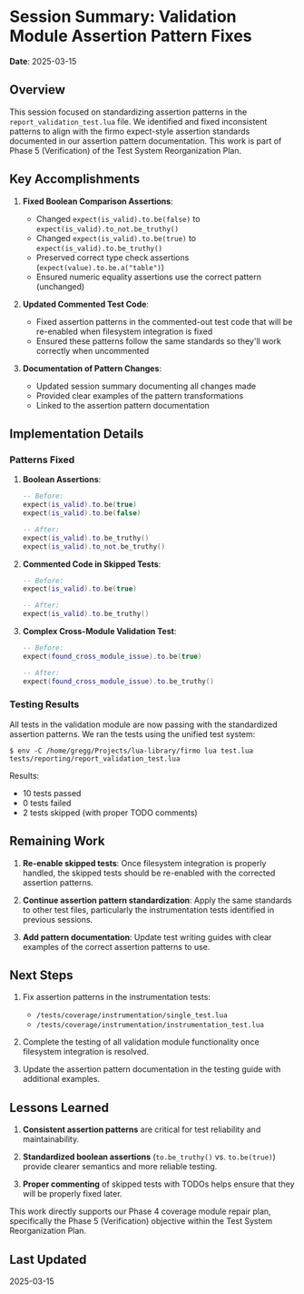 # Session Summary: Validation Module Assertion Pattern Fixes

**Date**: 2025-03-15

## Overview

This session focused on standardizing assertion patterns in the `report_validation_test.lua` file. We identified and fixed inconsistent patterns to align with the firmo expect-style assertion standards documented in our assertion pattern documentation. This work is part of Phase 5 (Verification) of the Test System Reorganization Plan.

## Key Accomplishments

1. **Fixed Boolean Comparison Assertions**:
   - Changed `expect(is_valid).to.be(false)` to `expect(is_valid).to_not.be_truthy()`
   - Changed `expect(is_valid).to.be(true)` to `expect(is_valid).to.be_truthy()`
   - Preserved correct type check assertions (`expect(value).to.be.a("table")`)
   - Ensured numeric equality assertions use the correct pattern (unchanged)

2. **Updated Commented Test Code**:
   - Fixed assertion patterns in the commented-out test code that will be re-enabled when filesystem integration is fixed
   - Ensured these patterns follow the same standards so they'll work correctly when uncommented

3. **Documentation of Pattern Changes**:
   - Updated session summary documenting all changes made
   - Provided clear examples of the pattern transformations
   - Linked to the assertion pattern documentation

## Implementation Details

### Patterns Fixed

1. **Boolean Assertions**:
   ```lua
   -- Before:
   expect(is_valid).to.be(true)
   expect(is_valid).to.be(false)
   
   -- After:
   expect(is_valid).to.be_truthy()
   expect(is_valid).to_not.be_truthy()
   ```

2. **Commented Code in Skipped Tests**:
   ```lua
   -- Before:
   expect(is_valid).to.be(true)
   
   -- After:
   expect(is_valid).to.be_truthy()
   ```

3. **Complex Cross-Module Validation Test**:
   ```lua
   -- Before:
   expect(found_cross_module_issue).to.be(true)
   
   -- After:
   expect(found_cross_module_issue).to.be_truthy()
   ```

### Testing Results

All tests in the validation module are now passing with the standardized assertion patterns. We ran the tests using the unified test system:

```
$ env -C /home/gregg/Projects/lua-library/firmo lua test.lua tests/reporting/report_validation_test.lua
```

Results:
- 10 tests passed
- 0 tests failed
- 2 tests skipped (with proper TODO comments)

## Remaining Work

1. **Re-enable skipped tests**: Once filesystem integration is properly handled, the skipped tests should be re-enabled with the corrected assertion patterns.

2. **Continue assertion pattern standardization**: Apply the same standards to other test files, particularly the instrumentation tests identified in previous sessions.

3. **Add pattern documentation**: Update test writing guides with clear examples of the correct assertion patterns to use.

## Next Steps

1. Fix assertion patterns in the instrumentation tests:
   - `/tests/coverage/instrumentation/single_test.lua`
   - `/tests/coverage/instrumentation/instrumentation_test.lua`

2. Complete the testing of all validation module functionality once filesystem integration is resolved.

3. Update the assertion pattern documentation in the testing guide with additional examples.

## Lessons Learned

1. **Consistent assertion patterns** are critical for test reliability and maintainability.

2. **Standardized boolean assertions** (`to.be_truthy()` vs. `to.be(true)`) provide clearer semantics and more reliable testing.

3. **Proper commenting** of skipped tests with TODOs helps ensure that they will be properly fixed later.

This work directly supports our Phase 4 coverage module repair plan, specifically the Phase 5 (Verification) objective within the Test System Reorganization Plan.

## Last Updated

2025-03-15